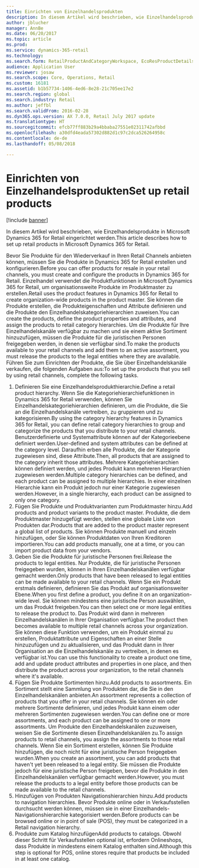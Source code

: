 ```yaml
---
title: Einrichten von Einzelhandelsprodukten
description: In diesem Artikel wird beschrieben, wie Einzelhandelsprodukte in Microsoft Dynamics 365 for Retail eingerichtet werden.
author: jblucher
manager: AnnBe
ms.date: 06/20/2017
ms.topic: article
ms.prod: 
ms.service: dynamics-365-retail
ms.technology: 
ms.search.form: RetailProductAndCategoryWorkspace, EcoResProductDetails
audience: Application User
ms.reviewer: josaw
ms.search.scope: Core, Operations, Retail
ms.custom: 16181
ms.assetid: b1b57734-1406-4ed6-8e28-21c705ee17e2
ms.search.region: global
ms.search.industry: Retail
ms.author: jeffbl
ms.search.validFrom: 2016-02-28
ms.dyn365.ops.version: AX 7.0.0, Retail July 2017 update
ms.translationtype: HT
ms.sourcegitcommit: efcb77ff883b29a4bbaba27551e02311742afbbd
ms.openlocfilehash: a30dfd4eada57302d882d1c97c2dca526264958c
ms.contentlocale: de-de
ms.lasthandoff: 05/08/2018

---
```


# <a name="set-up-retail-products"></a><span data-ttu-id="ab5de-103">Einrichten von Einzelhandelsprodukten</span><span class="sxs-lookup"><span data-stu-id="ab5de-103">Set up retail products</span></span>

[!include [banner](includes/banner.md)]

<span data-ttu-id="ab5de-104">In diesem Artikel wird beschrieben, wie Einzelhandelsprodukte in Microsoft Dynamics 365 for Retail eingerichtet werden.</span><span class="sxs-lookup"><span data-stu-id="ab5de-104">This article describes how to set up retail products in Microsoft Dynamics 365 for Retail.</span></span>

<span data-ttu-id="ab5de-105">Bevor Sie Produkte für den Wiederverkauf in Ihren Retail Channels anbieten können, müssen Sie die Produkte in Dynamics 365 for Retail erstellen und konfigurieren.</span><span class="sxs-lookup"><span data-stu-id="ab5de-105">Before you can offer products for resale in your retail channels, you must create and configure the products in Dynamics 365 for Retail.</span></span> <span data-ttu-id="ab5de-106">Einzelhandel verwendet die Produktfunktionen in Microsoft Dynamics 365 for Retail, um organisationsweite Produkte im Produktmaster zu erstellen.</span><span class="sxs-lookup"><span data-stu-id="ab5de-106">Retail uses the product features in Dynamics 365 for Retail to create organization-wide products in the product master.</span></span> <span data-ttu-id="ab5de-107">Sie können die Produkte erstellen, die Produkteigenschaften und Attribute definieren und die Produkte den Einzelhandelskategoriehierarchien zuweisen.</span><span class="sxs-lookup"><span data-stu-id="ab5de-107">You can create the products, define the product properties and attributes, and assign the products to retail category hierarchies.</span></span> <span data-ttu-id="ab5de-108">Um die Produkte für Ihre Einzelhandelskanäle verfügbar zu machen und sie einem aktive Sortiment hinzuzufügen, müssen die Produkte für die juristischen Personen freigegeben werden, in denen sie verfügbar sind.</span><span class="sxs-lookup"><span data-stu-id="ab5de-108">To make the products available to your retail channels and add them to an active assortment, you must release the products to the legal entities where they are available.</span></span> <span data-ttu-id="ab5de-109">Führen Sie zum Einrichten der Produkte, die Sie über Einzelhandelskanäle verkaufen, die folgenden Aufgaben aus:</span><span class="sxs-lookup"><span data-stu-id="ab5de-109">To set up the products that you sell by using retail channels, complete the following tasks.</span></span>

1.  <span data-ttu-id="ab5de-110">Definieren Sie eine Einzelhandelsprodukthierarchie.</span><span class="sxs-lookup"><span data-stu-id="ab5de-110">Define a retail product hierarchy.</span></span> <span data-ttu-id="ab5de-111">Wenn Sie die Kategoriehierarchiefunktionen in Dynamics 365 for Retail verwenden, können Sie Einzelhandelskategoriehierarchien definieren, um die Produkte, die Sie an die Einzelhandelskanäle vertreiben, zu gruppieren und zu kategorisieren.</span><span class="sxs-lookup"><span data-stu-id="ab5de-111">By using the category hierarchy features in Dynamics 365 for Retail, you can define retail category hierarchies to group and categorize the products that you distribute to your retail channels.</span></span> <span data-ttu-id="ab5de-112">Benutzerdefinierte und Systemattribute können auf der Kategorieebene definiert werden.</span><span class="sxs-lookup"><span data-stu-id="ab5de-112">User-defined and system attributes can be defined at the category level.</span></span> <span data-ttu-id="ab5de-113">Daraufhin erben alle Produkte, die der Kategorie zugewiesen sind, diese Attribute.</span><span class="sxs-lookup"><span data-stu-id="ab5de-113">Then, all products that are assigned to the category inherit those attributes.</span></span> <span data-ttu-id="ab5de-114">Mehrere Kategoriehierarchien können definiert werden, und jedes Produkt kann mehreren Hierarchien zugewiesen werden.</span><span class="sxs-lookup"><span data-stu-id="ab5de-114">Multiple category hierarchies can be defined, and each product can be assigned to multiple hierarchies.</span></span> <span data-ttu-id="ab5de-115">In einer einzelnen Hierarchie kann ein Produkt jedoch nur einer Kategorie zugewiesen werden.</span><span class="sxs-lookup"><span data-stu-id="ab5de-115">However, in a single hierarchy, each product can be assigned to only one category.</span></span>
2.  <span data-ttu-id="ab5de-116">Fügen Sie Produkte und Produktvarianten zum Produktmaster hinzu.</span><span class="sxs-lookup"><span data-stu-id="ab5de-116">Add products and product variants to the product master.</span></span> <span data-ttu-id="ab5de-117">Produkte, die dem Produktmaster hinzugefügt werden, stellen eine globale Liste von Produkten dar.</span><span class="sxs-lookup"><span data-stu-id="ab5de-117">Products that are added to the product master represent a global list of products.</span></span> <span data-ttu-id="ab5de-118">Sie können Produkte manuell und einzeln hinzufügen, oder Sie können Produktdaten von Ihren Kreditoren importieren.</span><span class="sxs-lookup"><span data-stu-id="ab5de-118">You can add products manually, one at a time, or you can import product data from your vendors.</span></span>
3.  <span data-ttu-id="ab5de-119">Geben Sie die Produkte für juristische Personen frei.</span><span class="sxs-lookup"><span data-stu-id="ab5de-119">Release the products to legal entities.</span></span> <span data-ttu-id="ab5de-120">Nur Produkte, die für juristische Personen freigegeben wurden, können in Ihren Einzelhandelskanälen verfügbar gemacht werden.</span><span class="sxs-lookup"><span data-stu-id="ab5de-120">Only products that have been released to legal entities can be made available to your retail channels.</span></span> <span data-ttu-id="ab5de-121">Wenn Sie ein Produkt erstmals definieren, definieren Sie das Produkt auf organisationsweiter Ebene.</span><span class="sxs-lookup"><span data-stu-id="ab5de-121">When you first define a product, you define it on an organization-wide level.</span></span> <span data-ttu-id="ab5de-122">Sie können mindestens eine juristische Person auswählen, um das Produkt freigeben.</span><span class="sxs-lookup"><span data-stu-id="ab5de-122">You can then select one or more legal entities to release the product to.</span></span> <span data-ttu-id="ab5de-123">Das Produkt wird dann in mehreren Einzelhandelskanälen in Ihrer Organisation verfügbar.</span><span class="sxs-lookup"><span data-stu-id="ab5de-123">The product then becomes available to multiple retail channels across your organization.</span></span> <span data-ttu-id="ab5de-124">Sie können diese Funktion verwenden, um ein Produkt einmal zu erstellen, Produktattribute und Eigenschaften an einer Stelle hinzuzufügen und zu aktualisieren, und das Produkt dann in Ihrer Organisation an die Einzelhandelskanäle zu vertreiben, in denen es verfügbar ist.</span><span class="sxs-lookup"><span data-stu-id="ab5de-124">You can use this functionality to create a product one time, add and update product attributes and properties in one place, and then distribute the product across your organization, to the retail channels where it's available.</span></span>
4.  <span data-ttu-id="ab5de-125">Fügen Sie Produkte Sortimenten hinzu.</span><span class="sxs-lookup"><span data-stu-id="ab5de-125">Add products to assortments.</span></span> <span data-ttu-id="ab5de-126">Ein Sortiment stellt eine Sammlung von Produkten dar, die Sie in den Einzelhandelskanälen anbieten.</span><span class="sxs-lookup"><span data-stu-id="ab5de-126">An assortment represents a collection of products that you offer in your retail channels.</span></span> <span data-ttu-id="ab5de-127">Sie können ein oder mehrere Sortimente definieren, und jedes Produkt kann einem oder mehreren Sortimenten zugewiesen werden.</span><span class="sxs-lookup"><span data-stu-id="ab5de-127">You can define one or more assortments, and each product can be assigned to one or more assortments.</span></span> <span data-ttu-id="ab5de-128">Um Produkte den Einzelhandelskanälen zuzuweisen, weisen Sie die Sortimente diesen Einzelhandelskanälen zu.</span><span class="sxs-lookup"><span data-stu-id="ab5de-128">To assign products to retail channels, you assign the assortments to those retail channels.</span></span> <span data-ttu-id="ab5de-129">Wenn Sie ein Sortiment erstellen, können Sie Produkte hinzufügen, die noch nicht für eine juristische Person freigegeben wurden.</span><span class="sxs-lookup"><span data-stu-id="ab5de-129">When you create an assortment, you can add products that haven't yet been released to a legal entity.</span></span> <span data-ttu-id="ab5de-130">Sie müssen die Produkte jedoch für eine juristische Person freigeben, bevor die Produkte in den Einzelhandelskanälen verfügbar gemacht werden.</span><span class="sxs-lookup"><span data-stu-id="ab5de-130">However, you must release the products to a legal entity before those products can be made available to the retail channels.</span></span>
5.  <span data-ttu-id="ab5de-131">Hinzufügen von Produkten Navigationshierarchien hinzu.</span><span class="sxs-lookup"><span data-stu-id="ab5de-131">Add products to navigation hierarchies.</span></span> <span data-ttu-id="ab5de-132">Bevor Produkte online oder in Verkaufsstellen durchsucht werden können, müssen sie in einer Einzelhandels-Navigationshierarchie kategorisiert werden.</span><span class="sxs-lookup"><span data-stu-id="ab5de-132">Before products can be browsed online or in point of sale (POS), they must be categorized in a Retail navigation hierarchy.</span></span>
6.  <span data-ttu-id="ab5de-133">Produkte zum Katalog hinzufügen</span><span class="sxs-lookup"><span data-stu-id="ab5de-133">Add products to catalogs.</span></span> <span data-ttu-id="ab5de-134">Obwohl dieser Schritt für Verkaufsstellen optional ist, erfordern Onlineshops, dass Produkte in mindestens einem Katalog enthalten sind.</span><span class="sxs-lookup"><span data-stu-id="ab5de-134">Although this step is optional for POS, online stores require that products be included in at least one catalog.</span></span>





